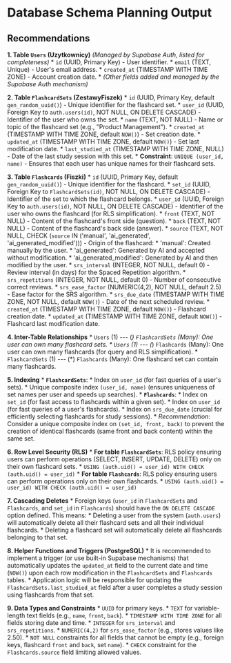 # Database Schema Planning Output

## Recommendations

**1. Table `Users` (Uzytkownicy)**
   *(Managed by Supabase Auth, listed for completeness)*
    *   `id` (UUID, Primary Key) - User identifier.
    *   `email` (TEXT, Unique) - User's email address.
    *   `created_at` (TIMESTAMP WITH TIME ZONE) - Account creation date.
    *   *(Other fields added and managed by the Supabase Auth mechanism)*

**2. Table `FlashcardSets` (ZestawyFiszek)**
    *   `id` (UUID, Primary Key, default `gen_random_uuid()`) - Unique identifier for the flashcard set.
    *   `user_id` (UUID, Foreign Key to `auth.users(id)`, NOT NULL, ON DELETE CASCADE) - Identifier of the user who owns the set.
    *   `name` (TEXT, NOT NULL) - Name or topic of the flashcard set (e.g., "Product Management").
    *   `created_at` (TIMESTAMP WITH TIME ZONE, default `NOW()`) - Set creation date.
    *   `updated_at` (TIMESTAMP WITH TIME ZONE, default `NOW()`) - Set last modification date.
    *   `last_studied_at` (TIMESTAMP WITH TIME ZONE, NULL) - Date of the last study session with this set.
    *   **Constraint**: `UNIQUE (user_id, name)` - Ensures that each user has unique names for their flashcard sets.

**3. Table `Flashcards` (Fiszki)**
    *   `id` (UUID, Primary Key, default `gen_random_uuid()`) - Unique identifier for the flashcard.
    *   `set_id` (UUID, Foreign Key to `FlashcardSets(id)`, NOT NULL, ON DELETE CASCADE) - Identifier of the set to which the flashcard belongs.
    *   `user_id` (UUID, Foreign Key to `auth.users(id)`, NOT NULL, ON DELETE CASCADE) - Identifier of the user who owns the flashcard (for RLS simplification).
    *   `front` (TEXT, NOT NULL) - Content of the flashcard's front side (question).
    *   `back` (TEXT, NOT NULL) - Content of the flashcard's back side (answer).
    *   `source` (TEXT, NOT NULL, CHECK (`source` IN ('manual', 'ai_generated', 'ai_generated_modified'))) - Origin of the flashcard:
        *   'manual': Created manually by the user.
        *   'ai_generated': Generated by AI and accepted without modification.
        *   'ai_generated_modified': Generated by AI and then modified by the user.
    *   `srs_interval` (INTEGER, NOT NULL, default 0) - Review interval (in days) for the Spaced Repetition algorithm.
    *   `srs_repetitions` (INTEGER, NOT NULL, default 0) - Number of consecutive correct reviews.
    *   `srs_ease_factor` (NUMERIC(4,2), NOT NULL, default 2.5) - Ease factor for the SRS algorithm.
    *   `srs_due_date` (TIMESTAMP WITH TIME ZONE, NOT NULL, default `NOW()`) - Date of the next scheduled review.
    *   `created_at` (TIMESTAMP WITH TIME ZONE, default `NOW()`) - Flashcard creation date.
    *   `updated_at` (TIMESTAMP WITH TIME ZONE, default `NOW()`) - Flashcard last modification date.

**4. Inter-Table Relationships**
    *   `Users` (1) --- (*) `FlashcardSets` (Many): One user can own many flashcard sets.
    *   `Users` (1) --- (*) `Flashcards` (Many): One user can own many flashcards (for query and RLS simplification).
    *   `FlashcardSets` (1) --- (*) `Flashcards` (Many): One flashcard set can contain many flashcards.

**5. Indexing**
    *   **`FlashcardSets`**:
        *   Index on `user_id` (for fast queries of a user's sets).
        *   Unique composite index `(user_id, name)` (ensures uniqueness of set names per user and speeds up searches).
    *   **`Flashcards`**:
        *   Index on `set_id` (for fast access to flashcards within a given set).
        *   Index on `user_id` (for fast queries of a user's flashcards).
        *   Index on `srs_due_date` (crucial for efficiently selecting flashcards for study sessions).
        *   *Recommendation*: Consider a unique composite index on `(set_id, front, back)` to prevent the creation of identical flashcards (same front and back content) within the same set.

**6. Row Level Security (RLS)**
    *   **For table `FlashcardSets`**: RLS policy ensuring users can perform operations (SELECT, INSERT, UPDATE, DELETE) only on their own flashcard sets.
        *   `USING (auth.uid() = user_id) WITH CHECK (auth.uid() = user_id)`
    *   **For table `Flashcards`**: RLS policy ensuring users can perform operations only on their own flashcards.
        *   `USING (auth.uid() = user_id) WITH CHECK (auth.uid() = user_id)`

**7. Cascading Deletes**
    *   Foreign keys (`user_id` in `FlashcardSets` and `Flashcards`, and `set_id` in `Flashcards`) should have the `ON DELETE CASCADE` option defined. This means:
        *   Deleting a user from the system (`auth.users`) will automatically delete all their flashcard sets and all their individual flashcards.
        *   Deleting a flashcard set will automatically delete all flashcards belonging to that set.

**8. Helper Functions and Triggers (PostgreSQL)**
    *   It is recommended to implement a trigger (or use built-in Supabase mechanisms) that automatically updates the `updated_at` field to the current date and time (`NOW()`) upon each row modification in the `FlashcardSets` and `Flashcards` tables.
    *   Application logic will be responsible for updating the `FlashcardSets.last_studied_at` field after a user completes a study session using flashcards from that set.

**9. Data Types and Constraints**
    *   `UUID` for primary keys.
    *   `TEXT` for variable-length text fields (e.g., `name`, `front`, `back`).
    *   `TIMESTAMP WITH TIME ZONE` for all fields storing date and time.
    *   `INTEGER` for `srs_interval` and `srs_repetitions`.
    *   `NUMERIC(4,2)` for `srs_ease_factor` (e.g., stores values like 2.50).
    *   `NOT NULL` constraints for all fields that cannot be empty (e.g., foreign keys, flashcard `front` and `back`, set `name`).
    *   `CHECK` constraint for the `Flashcards.source` field limiting allowed values.